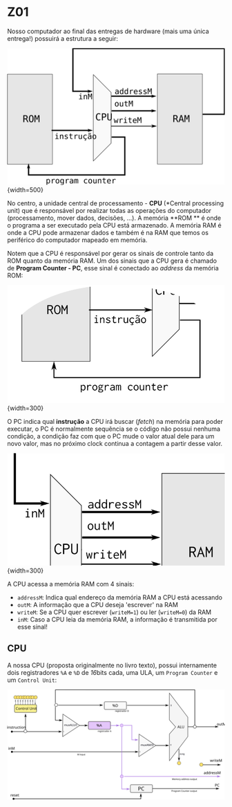 # Z01 

Nosso computador ao final das entregas de hardware (mais uma única entrega!) possuirá a estrutura a seguir:

![](figs/Teoria/Z0-toplevel.svg){width=500}

No centro, a unidade central de processamento - **CPU** (*Central processing unit) que é responsável por realizar todas as operações do computador (processamento, mover dados, decisões, ...). A memória  **ROM ** é onde o programa a ser executado pela CPU está armazenado. A memória RAM é onde a CPU pode armazenar dados e também é na RAM que temos os periférico do computador mapeado em memória.

Notem que a CPU é responsável por gerar os sinais de controle tanto da ROM quanto da memória RAM. Um dos sinais que a CPU gera é chamado de **Program Counter - PC**, esse sinal é conectado ao *address* da memória ROM:

![](figs/Teoria/Z0-pc.png){width=300}

O PC indica qual **instrução** a CPU irá buscar (*fetch*) na memória para poder executar, o PC é normalmente sequência se o código não possui nenhuma condição, a condição faz com que o PC mude o valor atual dele para um novo valor, mas no próximo clock continua a contagem a partir desse valor.

![](figs/Teoria/Z0-ram.png){width=300}

A CPU acessa a memória RAM com 4 sinais:

- `addressM`: Indica qual endereço da memória RAM a CPU está acessando
- `outM`:  A informação que a CPU deseja 'escrever' na RAM
- `writeM`: Se a CPU quer escrever (`writeM=1`) ou ler (`writeM=0`) da RAM
- `inM`: Caso a CPU leia da memória RAM, a informação é transmitida por esse sinal!

## CPU

A nossa CPU (proposta originalmente no livro texto), possui internamente dois registradores `%A` e `%D` de *16*bits cada, uma ULA, um `Program Counter` e um `Control Unit`:

![](figs/Teoria/Z0-CPU.svg)
